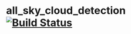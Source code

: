 # all_sky_cloud_detection [![Build Status](https://travis-ci.org/HelenaChiara/all_sky_cloud_detection.svg?branch=master)](https://travis-ci.org/HelenaChiara/all_sky_cloud_detection)
